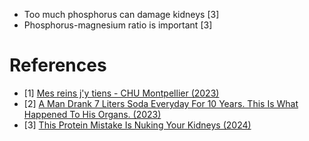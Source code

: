 - Too much phosphorus can damage kidneys [3]
- Phosphorus-magnesium ratio is important [3]


# References
- [1] [Mes reins j'y tiens - CHU Montpellier (2023)](https://www.chu-montpellier.fr/fileadmin/medias/Publications/mes-Reins-jy-tiens.pdf)
- [2] [A Man Drank 7 Liters Soda Everyday For 10 Years. This Is What Happened To His Organs. (2023)](https://www.youtube.com/watch?v=gD5IA51OdpM)
- [3] [This Protein Mistake Is Nuking Your Kidneys (2024)](https://www.youtube.com/watch?v=kIpmFJTl8Zs)